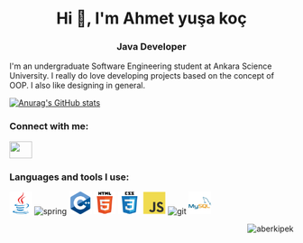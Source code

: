 <h1 align="center">Hi 👋, I'm Ahmet yuşa koç</h1>

<h3 align="center">Java Developer</h3>

I'm an undergraduate Software Engineering student at Ankara Science University.  I really do love developing projects based on the concept of OOP. I also like designing in general.

[![Anurag's GitHub stats](https://github-readme-stats.vercel.app/api?username=ayusakoc)](https://github.com/anuraghazra/github-readme-stats)


<h3 align="left">Connect with me:</h3>
<p align="left">
  <a href="https://www.linkedin.com/feed/" target="blank"><img align="center" src="https://raw.githubusercontent.com/rahuldkjain/github-profile-readme-generator/master/src/images/icons/Social/linked-in-alt.svg" height="30" width="40" /></a>
</p>

<h3 align="left">Languages and tools I use:</h3>
<p align="left"> 
  <img src="https://raw.githubusercontent.com/devicons/devicon/master/icons/java/java-original.svg" alt="java" width="40" height="40"/>
  <img src="https://www.vectorlogo.zone/logos/springio/springio-icon.svg" alt="spring" width="40" height="40"/>
  <img src="https://raw.githubusercontent.com/devicons/devicon/master/icons/cplusplus/cplusplus-original.svg" alt="cplusplus" width="40" height="40"/> 
  <img src="https://raw.githubusercontent.com/devicons/devicon/master/icons/html5/html5-original-wordmark.svg" alt="html5" width="40" height="40"/>
  <img src="https://raw.githubusercontent.com/devicons/devicon/master/icons/css3/css3-original-wordmark.svg" alt="css3" width="40" height="40"/> 
  <img src="https://raw.githubusercontent.com/devicons/devicon/master/icons/javascript/javascript-original.svg" alt="javascript" width="40" height="40"/>
  <img src="https://www.vectorlogo.zone/logos/git-scm/git-scm-icon.svg" alt="git" width="40" height="40"/>  
  <img src="https://raw.githubusercontent.com/devicons/devicon/master/icons/mysql/mysql-original-wordmark.svg" alt="mysql" width="40" height="40"/>
</p>

<p align="right"> <img src="https://komarev.com/ghpvc/?username=aberkipek&label=Profile%20views&color=0e75b6&style=flat" alt="aberkipek" /> </p>

